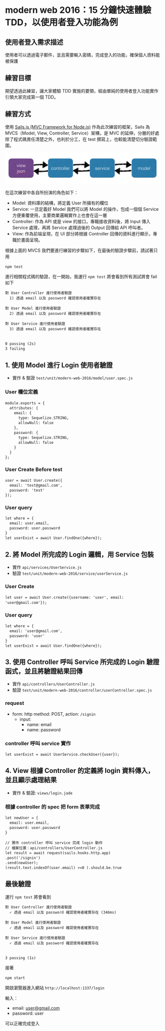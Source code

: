# modern web 2016：15 分鐘快速體驗 TDD，以使用者登入功能為例

## 使用者登入需求描述

使用者可以透過電子郵件，並且需要輸入密碼，完成登入的功能，確保個人資料能被保護


## 練習目標

期望透過此練習，讓大家體驗 TDD 實施的要領，經由單純的使用者登入功能實作引領大家完成第一個 TDD。

## 練習方式

使用 [Sails.js (MVC Framework for Node.js)](http://sailsjs.org/) 作為此次練習的框架，Sails 為 MVCS（Model, View, Controller, Service）架構，是 MVC 的延伸，分層的好處除了程式碼責任清楚之外，也利於分工，在 test 撰寫上，也較能清楚切分驗證範圍。

![](./mvcs.png)

在這次練習中各自所扮演的角色如下：

* Model: 資料庫的結構，將定義 User 所擁有的欄位
* Service: 一旦定義好 Model 我們可以將 Model 的操作，包成一個個 Service 方便重覆使用，主要商業邏輯實作上也會在這一層
* Controller: 作為 API 或是 view 的接口，專職接收資料後，將 Input 傳入 Service 處理，再將 Service 處理過後的 Output 回傳給 API 呼叫者。
* View: 作為前端呈現，在 UI 部分將根據 Controller 回傳的資料進行顯示，專職於畫面呈現。



根據上面的 MVCS 我們要進行練習的步驟如下，在最後的驗證步驟前，請試著只用

`npm test`

進行相關程式碼的驗證，在一開始，我運行 `npm test` 將會看到所有測試將會 fail 如下

```
對 User Controller 進行使用者驗證
  1) 透過 email 以及 password 確認使用者確實存在

對 User Model 進行使用者驗證
  2) 透過 email 以及 password 確認使用者確實存在

對 User Service 進行使用者驗證
  3) 透過 email 以及 password 確認使用者確實存在


0 passing (2s)
3 failing
```

## 1. 使用 Model 進行 Login 使用者驗證

* 實作 & 驗證 `test/unit/modern-web-2016/model/user.spec.js`

### User 欄位定義

```
module.exports = {
  attributes: {
    email: {
      type: Sequelize.STRING,
      allowNull: false
    },
    password: {
      type: Sequelize.STRING,
      allowNull: false
    }
  }
};
```

### User Create Before test

```
user = await User.create({
  email: 'test@gmail.com',
  password: 'test'
});
```

### User query

```
let where = {
  email: user.email,
  password: user.password
}
let userExist = await User.findOne({where});

```

## 2. 將 Model 所完成的 Login 邏輯，用 Service 包裝

* 實作 `api/services/UserService.js`
* 驗證 `test/unit/modern-web-2016/service/userService.js`

### User Create

`let user = await User.create({username: 'user', email: 'user@gmail.com'});`

### User query

```
let where = {
  email: 'user@gmail.com',
  password: 'user'
}
let userExist = await User.findOne({where});

```


## 3. 使用 Controller 呼叫 Service 所完成的 Login 驗證函式，並且將驗證結果回傳

* 實作 `api/controllers/UserController.js`
* 驗證 `test/unit/modern-web-2016/controller/userController.spec.js`

### request

* form: http method: POST, action: `/signin`
  * input:
    * name: email
    * name: password


### controller 呼叫 service 實作

```
let userExist = await UserService.checkUser({user});
```

## 4. View 根據 Controller 的定義將 login 資料傳入，並且顯示處理結果

* 實作 & 驗證: `views/login.jade`


### 根據 controller 的 spec 把 form 表單完成

```
let newUser = {
  email: user.email,
  password: user.password
}

// 實作 controller 呼叫 service 完成 login 動作
// 檔案位置：api/controllers/UserController.js
let result = await request(sails.hooks.http.app)
.post('/signin')
.send(newUser);
(result.text.indexOf(user.email) >=0 ).should.be.true

```

## 最後驗證

運行 `npm test` 將會看到

```
對 User Controller 進行使用者驗證
  ✓ 透過 email 以及 password 確認使用者確實存在 (346ms)

對 User Model 進行使用者驗證
  ✓ 透過 email 以及 password 確認使用者確實存在

對 User Service 進行使用者驗證
  ✓ 透過 email 以及 password 確認使用者確實存在


3 passing (1s)
```

接著

`npm start`

開啟瀏覽器進入網站 `http://localhost:1337/login`

輸入：

* email: user@gmail.com
* password: user

可以正確完成登入
